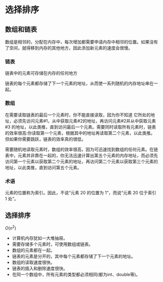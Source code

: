 # 选择排序

## 数组和链表

数组是相邻的，分配在内存中，每次增加都需要申请内存中相邻的位置。如果没有了空间，就得移到内存的其他地方，因此添加新元素的速度会很慢。

### 链表

链表中的元素可存储在内存的任何地方

链表的每个元素都存储了下一个元素的地址，从而使一系列随机的内存地址串在一起。

### 数组

在需要读取链表的最后一个元素时，你不能直接读取，因为你不知道 它所处的地址，必须先访问元素#1，从中获取元素#2的地址，再访问元素#2并从中获取元素#3 的地址，以此类推，直到访问最后一个元素。需要同时读取所有元素时，链表的效率很高:你读取第一个元素，根据其中的地址再读取第二个元素，以此类推。但如果你需要跳跃，链表的效率真的很低。

需要随机地读取元素时，数组的效率很高，因为可迅速找到数组的任何元素。在链表中，元素并非靠在一起的，你无法迅速计算出第五个元素的内存地址，而必须先访问第一个元素以获取第二个元素的地址，再访问第二个元素以获取第三个元素的地址，以此类推，直到访问第五个元素。

### 术语

元素的位置称为索引。因此，不说“元素 20 的位置为 1”，而说“元素 20 位于索引 1 处”。

## 选择排序

$O(n^2)$

* 计算机内存犹如一大堆抽屉。
* 需要存储多个元素时，可使用数组或链表。
* 数组的元素都在一起。
* 链表的元素是分开的，其中每个元素都存储了下一个元素的地址。
* 数组的读取速度很快。
* 链表的插入和删除速度很快。
* 在同一个数组中，所有元素的类型都必须相同(都为int、double等)。
